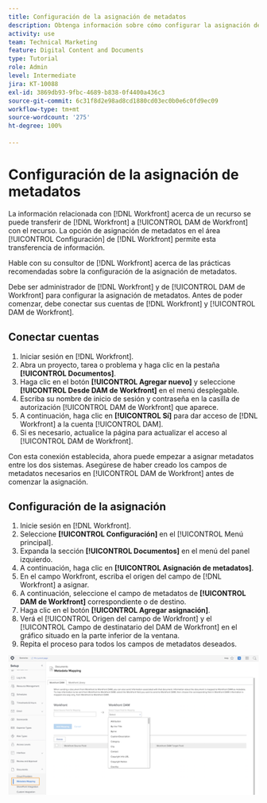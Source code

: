 ```yaml
---
title: Configuración de la asignación de metadatos
description: Obtenga información sobre cómo configurar la asignación de metadatos para [!UICONTROL DAM de Workfront].
activity: use
team: Technical Marketing
feature: Digital Content and Documents
type: Tutorial
role: Admin
level: Intermediate
jira: KT-10088
exl-id: 3869db93-9fbc-4689-b838-0f4400a436c3
source-git-commit: 6c31f8d2e98ad8cd1880cd03ec0b0e6c0fd9ec09
workflow-type: tm+mt
source-wordcount: '275'
ht-degree: 100%

---
```


# Configuración de la asignación de metadatos

La información relacionada con [!DNL Workfront] acerca de un recurso se puede transferir de [!DNL Workfront] a [!UICONTROL DAM de Workfront] con el recurso. La opción de asignación de metadatos en el área [!UICONTROL Configuración] de [!DNL Workfront] permite esta transferencia de información.

Hable con su consultor de [!DNL Workfront] acerca de las prácticas recomendadas sobre la configuración de la asignación de metadatos.

Debe ser administrador de [!DNL Workfront] y de [!UICONTROL DAM de Workfront] para configurar la asignación de metadatos. Antes de poder comenzar, debe conectar sus cuentas de [!DNL Workfront] y [!UICONTROL DAM de Workfront].

## Conectar cuentas

1. Iniciar sesión en [!DNL Workfront].
1. Abra un proyecto, tarea o problema y haga clic en la pestaña **[!UICONTROL Documentos]**.
1. Haga clic en el botón **[!UICONTROL Agregar nuevo]** y seleccione **[!UICONTROL Desde DAM de Workfront]** en el menú desplegable.
1. Escriba su nombre de inicio de sesión y contraseña en la casilla de autorización [!UICONTROL DAM de Workfront] que aparece.
1. A continuación, haga clic en **[!UICONTROL Sí]** para dar acceso de [!DNL Workfront] a la cuenta [!UICONTROL DAM].
1. Si es necesario, actualice la página para actualizar el acceso al [!UICONTROL DAM de Workfront].

Con esta conexión establecida, ahora puede empezar a asignar metadatos entre los dos sistemas. Asegúrese de haber creado los campos de metadatos necesarios en [!UICONTROL DAM de Workfront] antes de comenzar la asignación.

## Configuración de la asignación

1. Inicie sesión en [!DNL Workfront].
1. Seleccione **[!UICONTROL Configuración]** en el [!UICONTROL Menú principal].
1. Expanda la sección **[!UICONTROL Documentos]** en el menú del panel izquierdo.
1. A continuación, haga clic en **[!UICONTROL Asignación de metadatos]**.
1. En el campo Workfront, escriba el origen del campo de [!DNL Workfront] a asignar.
1. A continuación, seleccione el campo de metadatos de **[!UICONTROL DAM de Workfront]** correspondiente o de destino.
1. Haga clic en el botón **[!UICONTROL Agregar asignación]**.
1. Verá el [!UICONTROL Origen del campo de Workfront] y el [!UICONTROL Campo de destinatario del DAM de Workfront] en el gráfico situado en la parte inferior de la ventana.
1. Repita el proceso para todos los campos de metadatos deseados.

![Captura de pantalla de [!UICONTROL Asignación de metadatos] en [!DNL Workfront]](assets/01-metadata-mapping.png)
